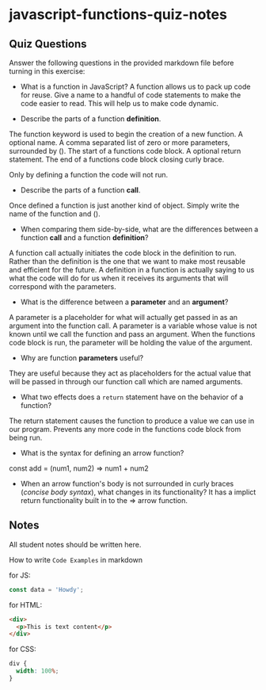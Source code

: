 # javascript-functions-quiz-notes

## Quiz Questions

Answer the following questions in the provided markdown file before turning in this exercise:

- What is a function in JavaScript?
  A function allows us to pack up code for reuse.
  Give a name to a handful of code statements to make the code easier to read.
  This will help us to make code dynamic.

- Describe the parts of a function **definition**.

The function keyword is used to begin the creation of a new function.
A optional name.
A comma separated list of zero or more parameters, surrounded by ().
The start of a functions code block.
A optional return statement.
The end of a functions code block closing curly brace.

Only by defining a function the code will not run.

- Describe the parts of a function **call**.

Once defined a function is just another kind of object. Simply write the name of the function and ().

- When comparing them side-by-side, what are the differences between a function **call** and a function **definition**?

A function call actually initiates the code block in the definition to run. Rather than the definition is the one that we want to make most reusable and efficient for the future. A definition in a function is actually saying to us what the code will do for us when it receives its arguments that will correspond with the parameters.

- What is the difference between a **parameter** and an **argument**?

A parameter is a placeholder for what will actually get passed in as an argument into the function call.
A parameter is a variable whose value is not known until we call the function and pass an argument.
When the functions code block is run, the parameter will be holding the value of the argument.

- Why are function **parameters** useful?

They are useful because they act as placeholders for the actual value that will be passed in through our function call which are named arguments.

- What two effects does a `return` statement have on the behavior of a function?

The return statement causes the function to produce a value we can use in our program.
Prevents any more code in the functions code block from being run.

- What is the syntax for defining an arrow function?

const add = (num1, num2) => num1 + num2

- When an arrow function's body is not surrounded in curly braces (_concise body syntax_), what changes in its functionality?
  It has a implict return functionality built in to the => arrow function.

## Notes

All student notes should be written here.

How to write `Code Examples` in markdown

for JS:

```javascript
const data = 'Howdy';
```

for HTML:

```html
<div>
  <p>This is text content</p>
</div>
```

for CSS:

```css
div {
  width: 100%;
}
```
